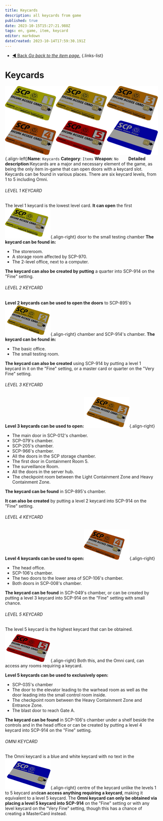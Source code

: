```yaml
---
title: Keycards
description: all keycards from game
published: true
date: 2023-10-15T15:27:21.988Z
tags: en, game, item, keycard
editor: markdown
dateCreated: 2023-10-14T17:59:30.191Z
---
```


- [:arrow_backward: Back *Go back to the item page.*](/en/game/items#items)
{.links-list}
# Keycards
![all_keycards.png](/images/items/all_keycards.png){.align-left}**Name**: `Keycards`
**Category**: `Items`
**Weapon**: `No`
⠀
 ⠀
**Detailed description**:Keycards are a major and necessary element of the game, as being the only item in-game that can open doors with a keycard slot. Keycards can be found in various places. There are six keycard levels, from 1 to 5 including Omni.
###### LEVEL 1 KEYCARD
The level 1 keycard is the lowest level card. **It can open** the first![keycard1.png](/images/items/keycard1.png){.align-right} door to the small testing chamber
**The keycard can be found in:**
- The storeroom.
- A storage room affected by SCP-970.
- The 2-level office, next to a computer.

**The keycard can also be created by putting** a quarter into SCP-914 on the "Fine" setting.
###### LEVEL 2 KEYCARD
**Level 2 keycards can be used to open the doors** to SCP-895's![keycard2.png](/images/items/keycard2.png){.align-right}  chamber and SCP-914's chamber.
**The keycard can be found in:**
- The basic office.
- The small testing room.

**The keycard can also be created** using SCP-914 by putting a level 1 keycard in it on the "Fine" setting, or a master card or quarter on the "Very Fine" setting.
###### LEVEL 3 KEYCARD
**Level 3 keycards can be used to open:**![keycard3.png](/images/items/keycard3.png){.align-right} 

- The main door in SCP-012's chamber.
- SCP-079's chamber.
- SCP-205's chamber.
- SCP-966's chamber.
- All the doors in the SCP storage chamber.
- The first door in Containment Room 5.
- The surveillance Room.
- All the doors in the server hub.
- The checkpoint room between the Light Containment Zone and Heavy Containment Zone.

**The keycard can be found** in SCP-895's chamber. 

**It can also be created** by putting a level 2 keycard into SCP-914 on the "Fine" setting.
###### LEVEL 4 KEYCARD
**Level 4 keycards can be used to open:**![keycard4.png](/images/items/keycard4.png){.align-right} 

- The head office.
- SCP-106's chamber.
- The two doors to the lower area of SCP-106's chamber.
- Both doors in SCP-008's chamber.

**The keycard can be found** in SCP-049's chamber, or can be created by putting a level 3 keycard into SCP-914 on the "Fine" setting with small chance.
###### LEVEL 5 KEYCARD
The level 5 keycard is the highest keycard that can be obtained.![keycard5.png](/images/items/keycard5.png){.align-right}  Both this, and the Omni card, can access any rooms requiring a keycard.

**Level 5 keycards can be used to exclusively open:**

- SCP-035's chamber
- The door to the elevator leading to the warhead room as well as the door leading into the small control room inside.
- The checkpoint room between the Heavy Containment Zone and Entrance Zone.
- The blast door to reach Gate A.

**The keycard can be found** in SCP-106's chamber under a shelf beside the controls and in the head office or can be created by putting a level 4 keycard into SCP-914 on the "Fine" setting.
###### OMNI KEYCARD
The Omni keycard is a blue and white keycard with no text in the![keycard6.png](/images/items/keycard6.png){.align-right}  centre of the keycard unlike the levels 1 to 5 keycard and**can access anything requiring a keycard**, making it equivalent to a level 5 keycard. The **Omni keycard can only be obtained via placing a level 5 keycard into SCP-914** on the "Fine" setting or with any level keycard on the "Very Fine" setting, though this has a chance of creating a MasterCard instead.